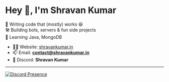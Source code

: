 # Hey 👋, I'm Shravan Kumar  

🚀 Writing code that (mostly) works 😆  
🛠️ Building bots, servers & fun side projects  
🌱 Learning Java, MongoDB 

 
- 🕵️‍♂️ Website: [shravankumar.in](http://shravankumar.in)  
- 📫 Email: **contact@shravankumar.in**  
- 💬 Discord: **Shravan Kumar**  

---

[![Discord Presence](https://lanyard.cnrad.dev/api/1271709462620540971?bg=1a1b27&theme=dark&borderRadius=15px&idleMessage=⚡%20Taking%20a%20break&animated=true)](https://discord.com/users/1271709462620540971)





